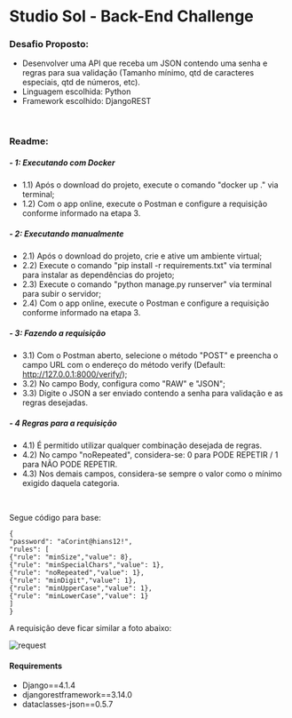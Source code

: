 # Studio Sol - Back-End Challenge

### Desafio Proposto:
- Desenvolver uma API que receba um JSON contendo uma senha e regras para sua validação (Tamanho mínimo, qtd de caracteres especiais, qtd de números, etc).
- Linguagem escolhida: Python
- Framework escolhido: DjangoREST

<br>

### Readme:
##### - 1: **Executando com Docker**
 - 1.1) Após o download do projeto, execute o comando "docker up ." via terminal;
 - 1.2) Com o app online, execute o Postman e configure a requisição conforme informado na etapa 3.
  
##### - 2: **Executando manualmente**
 - 2.1) Após o download do projeto, crie e ative um ambiente virtual;
 - 2.2) Execute o comando "pip install -r requirements.txt" via terminal para instalar as dependências do projeto;
 - 2.3) Execute o comando "python manage.py runserver" via terminal para subir o servidor;
 - 2.4) Com o app online, execute o Postman e configure a requisição conforme informado na etapa 3.

##### - 3: **Fazendo a requisição**
 - 3.1) Com o Postman aberto, selecione o método "POST" e preencha o campo URL com o endereço do método verify (Default: http://127.0.0.1:8000/verify/);
 - 3.2) No campo Body, configura como "RAW" e "JSON";
 - 3.3) Digite o JSON a ser enviado contendo a senha para validação e as regras desejadas.

##### - 4 **Regras para a requisição**
 - 4.1) É permitido utilizar qualquer combinação desejada de regras.
 - 4.2) No campo "noRepeated", considera-se: 0 para PODE REPETIR / 1 para NÃO PODE REPETIR.
 - 4.3) Nos demais campos, considera-se sempre o valor como o mínimo exigido daquela categoria.
  
<br>

  Segue código para base:
  
```
{
"password": "aCorint@hians12!",
"rules": [
{"rule": "minSize","value": 8},
{"rule": "minSpecialChars","value": 1},
{"rule": "noRepeated","value": 1},
{"rule": "minDigit","value": 1},
{"rule": "minUpperCase","value": 1},
{"rule": "minLowerCase","value": 1}
]
}
```

A requisição deve ficar similar a foto abaixo:

![request](https://user-images.githubusercontent.com/101483219/208268040-b7fff1e3-f19e-40dc-b998-bf2b31848aca.png)

#### Requirements
- Django==4.1.4
- djangorestframework==3.14.0
- dataclasses-json==0.5.7
